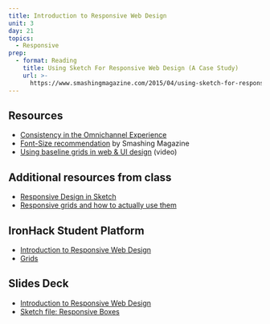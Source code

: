 ```yaml
---
title: Introduction to Responsive Web Design
unit: 3
day: 21
topics:
  - Responsive
prep:
  - format: Reading
    title: Using Sketch For Responsive Web Design (A Case Study)
    url: >-
      https://www.smashingmagazine.com/2015/04/using-sketch-for-responsive-web-design-case-study/
---
```

## Resources

* [Consistency in the Omnichannel Experience](https://www.nngroup.com/articles/omnichannel-consistency/)
* [Font-Size recommendation](https://www.smashingmagazine.com/2011/10/16-pixels-body-copy-anything-less-costly-mistake/) by Smashing Magazine
* [Using baseline grids in web & UI design](https://www.youtube.com/watch?v=-Kp66bBZoy8) (video)

## Additional resources from class

* [Responsive Design in Sketch](https://www.sitepoint.com/responsive-design-in-sketch-its-finally-here/)
* [Responsive grids and how to actually use them](https://uxdesign.cc/responsive-grids-and-how-to-actually-use-them-970de4c16e01)

## IronHack Student Platform

* [Introduction to Responsive Web Design](http://learn.ironhack.com/#/learning_unit/7087)
* [Grids](http://learn.ironhack.com/#/learning_unit/7071)

## Slides Deck

* [Introduction to Responsive Web Design](https://drive.google.com/open?id=15oWRA1tw8S1BnwR80n1_UHXVvHjy3__ZQY3yz3e5hHo)
* [Sketch file: Responsive Boxes](https://drive.google.com/drive/u/1/folders/1SVCzLTi5r9GVtpwN8xqliYly4SRoekXy)

